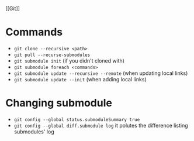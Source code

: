 [[Git]]

# Commands

- `git clone --recursive <path>`
- `git pull --recurse-submodules`
- `git submodule init` (if you didn't cloned with)
- `git submodule foreach <commands>`
- `git submodule update --recursive --remote` (when updating local links)
- `git submodule update --init` (when adding local links)

# Changing submodule

- `git config --global status.submoduleSummary true`
- `git config --global diff.submodule log` it polutes the difference listing submodules' log
